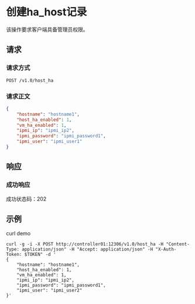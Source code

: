 # 创建ha_host记录

该操作要求客户端具备管理员权限。

## 请求

### 请求方式

```
POST /v1.0/host_ha
```

### 请求正文
```json
{
	"hostname": "hostname1",
	"host_ha_enabled": 1,
	"vm_ha_enabled": 1,
	"ipmi_ip": "ipmi_ip2",
	"ipmi_password": "ipmi_password1",
	"ipmi_user": "ipmi_user1"
}
```

## 响应

### 成功响应

成功状态码：202


## 示例



curl demo
```
curl -g -i -X POST http://controller01:12306/v1.0/host_ha -H "Content-Type: application/json" -H "Accept: application/json" -H "X-Auth-Token: $TOKEN" -d '
{
	"hostname": "hostname1",
	"host_ha_enabled": 1,
	"vm_ha_enabled": 1,
	"ipmi_ip": "ipmi_ip2",
	"ipmi_password": "ipmi_password1",
	"ipmi_user": "ipmi_user2"
}'
```